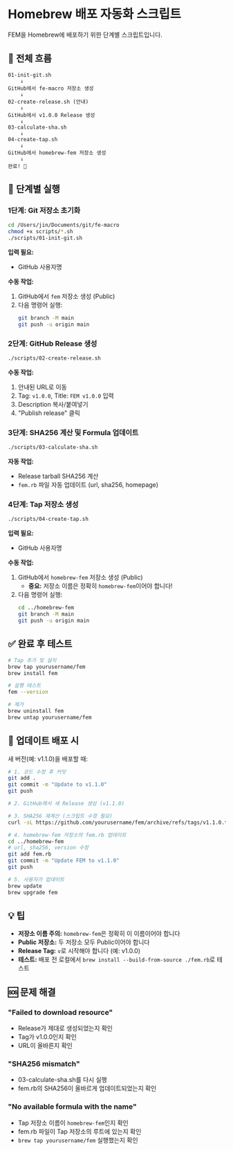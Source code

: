 # Homebrew 배포 자동화 스크립트

FEM을 Homebrew에 배포하기 위한 단계별 스크립트입니다.

## 🚀 전체 흐름

```
01-init-git.sh
    ↓
GitHub에서 fe-macro 저장소 생성
    ↓
02-create-release.sh (안내)
    ↓
GitHub에서 v1.0.0 Release 생성
    ↓
03-calculate-sha.sh
    ↓
04-create-tap.sh
    ↓
GitHub에서 homebrew-fem 저장소 생성
    ↓
완료! 🎉
```

## 📝 단계별 실행

### 1단계: Git 저장소 초기화

```bash
cd /Users/jin/Documents/git/fe-macro
chmod +x scripts/*.sh
./scripts/01-init-git.sh
```

**입력 필요:**
- GitHub 사용자명

**수동 작업:**
1. GitHub에서 `fem` 저장소 생성 (Public)
2. 다음 명령어 실행:
   ```bash
   git branch -M main
   git push -u origin main
   ```

### 2단계: GitHub Release 생성

```bash
./scripts/02-create-release.sh
```

**수동 작업:**
1. 안내된 URL로 이동
2. Tag: `v1.0.0`, Title: `FEM v1.0.0` 입력
3. Description 복사/붙여넣기
4. "Publish release" 클릭

### 3단계: SHA256 계산 및 Formula 업데이트

```bash
./scripts/03-calculate-sha.sh
```

**자동 작업:**
- Release tarball SHA256 계산
- `fem.rb` 파일 자동 업데이트 (url, sha256, homepage)

### 4단계: Tap 저장소 생성

```bash
./scripts/04-create-tap.sh
```

**입력 필요:**
- GitHub 사용자명

**수동 작업:**
1. GitHub에서 `homebrew-fem` 저장소 생성 (Public)
   - **중요:** 저장소 이름은 정확히 `homebrew-fem`이어야 합니다!
2. 다음 명령어 실행:
   ```bash
   cd ../homebrew-fem
   git branch -M main
   git push -u origin main
   ```

## ✅ 완료 후 테스트

```bash
# Tap 추가 및 설치
brew tap yourusername/fem
brew install fem

# 실행 테스트
fem --version

# 제거
brew uninstall fem
brew untap yourusername/fem
```

## 🔄 업데이트 배포 시

새 버전(예: v1.1.0)을 배포할 때:

```bash
# 1. 코드 수정 후 커밋
git add .
git commit -m "Update to v1.1.0"
git push

# 2. GitHub에서 새 Release 생성 (v1.1.0)

# 3. SHA256 재계산 (스크립트 수정 필요)
curl -sL https://github.com/yourusername/fem/archive/refs/tags/v1.1.0.tar.gz | shasum -a 256

# 4. homebrew-fem 저장소의 fem.rb 업데이트
cd ../homebrew-fem
# url, sha256, version 수정
git add fem.rb
git commit -m "Update FEM to v1.1.0"
git push

# 5. 사용자가 업데이트
brew update
brew upgrade fem
```

## 💡 팁

- **저장소 이름 주의:** `homebrew-fem`은 정확히 이 이름이어야 합니다
- **Public 저장소:** 두 저장소 모두 Public이어야 합니다
- **Release Tag:** `v`로 시작해야 합니다 (예: v1.0.0)
- **테스트:** 배포 전 로컬에서 `brew install --build-from-source ./fem.rb`로 테스트

## 🆘 문제 해결

### "Failed to download resource"
- Release가 제대로 생성되었는지 확인
- Tag가 v1.0.0인지 확인
- URL이 올바른지 확인

### "SHA256 mismatch"
- 03-calculate-sha.sh를 다시 실행
- fem.rb의 SHA256이 올바르게 업데이트되었는지 확인

### "No available formula with the name"
- Tap 저장소 이름이 `homebrew-fem`인지 확인
- fem.rb 파일이 Tap 저장소의 루트에 있는지 확인
- `brew tap yourusername/fem` 실행했는지 확인

